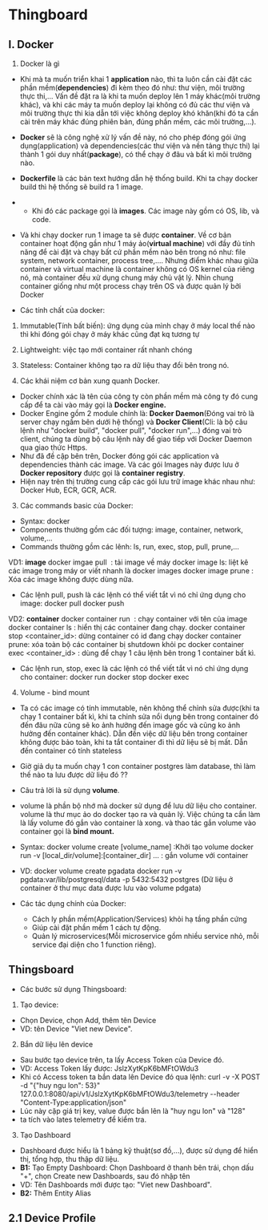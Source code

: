# Thingboard

## I. Docker

1. Docker là gì
- Khi mà ta muốn triển khai 1 **application** nào, thì ta luôn cần cài đặt các phần mềm(**dependencies**) đi kèm theo đó như: thư viện, môi trường thực thi,... Vấn đề đặt ra là khi ta muốn deploy lên 1 máy khác(môi trường khác), và khi các máy ta muốn deploy lại không có đủ các thư viện và môi trường thực thi kia dẫn tới việc không deploy khó khăn(khi đó ta cần cài trên máy khác đúng phiên bản, đúng phần mềm, các môi trường,...). 
- **Docker** sẽ là công nghệ xử lý vấn đề này, nó cho phép đóng gói ứng dụng(application) và dependencies(các thư viện và nền tảng thực thi) lại thành 1 gói duy nhất(**package**), có thể chạy ở đâu và bất kì môi trường nào. 
- **Dockerfile** là các bản text hướng dẫn hệ thống build. Khi ta chạy docker build thì hệ thống sẽ build ra 1 image.
- - Khi đó các package gọi là **images**. Các image này gồm có OS, lib, và code.
- Và khi chạy docker run 1 image ta sẽ được **container**. Về cơ bản container hoạt động gần như 1 máy ảo(**virtual machine**) với đầy đủ tính năng để cài đặt và chạy bất cứ phần mềm nào bên trong nó như: file system, network container, process tree,.... Nhưng điểm khác nhau giữa container và virtual machine là container không có OS kernel của riêng nó, mà container đều xử dụng chung máy chủ vật lý. Nhìn chung container giống như một process chạy trên OS và được quản lý bởi Docker 

- Các tính chất của docker:
1. Immutable(Tính bất biến): ứng dụng của mình chạy ở máy local thế nào thì khi đóng gói chạy ở máy khác cũng đạt kq tương tự
2. Lightweight: việc tạo mới container rất nhanh chóng
3. Stateless: Container không tạo ra dữ liệu thay đổi bên trong nó.

4. Các khái niệm cơ bản xung quanh Docker.
- Docker chính xác là tên của công ty còn phần mềm mà công ty đó cung cấp để ta cài vào máy gọi là **Docker engine.**
- Docker Engine gồm 2 module chính là: **Docker Daemon**(Đóng vai trò là server chạy ngầm bên dưới hệ thống) và **Docker Client**(Cli: là bộ câu lệnh như "docker build", "docker pull", "docker run",...) đóng vai trò client, chúng ta dùng bộ câu lệnh này để giao tiếp với Docker Daemon qua giao thức Https.
- Như đã đề cập bên trên, Docker đóng gói các application và dependencies thành các image. Và các gói Images này được lưu ở **Docker repository** được gọi là **container registry**.
- Hiện nay trên thị trường cung cấp các gói lưu trữ image khác nhau như: Docker Hub, ECR, GCR, ACR.

3. Các commands basic của Docker:
- Syntax: docker <component> <command>
- Components thường gồm các đối tượng: image, container, network, volume,...
- Commands thường gồm các lênh: ls, run, exec, stop, pull, prune,...

VD1: **image**
  docker imgae pull <image> : tải image về máy
  docker image ls: liệt kê các image trong máy or viết nhanh là docker images
  docker image prune : Xóa các image không được dùng nữa.
  - Các lệnh pull, push là các lệnh có thể viết tắt vì nó chỉ ứng dụng cho image:
  docker pull
  docker push

VD2: **container**
  docker container run <image> : chạy container với tên của image
  docker container ls : hiển thị các container đang chạy.
  docker container stop <container_id>: dừng container có id đang chạy
  docker container prune: xóa toàn bộ các container bị shutdown khỏi pc
  docker container exec <container_id> <command>: dùng để chạy 1 câu lệnh bên trong 1 container bất kì.
  - Các lệnh run, stop, exec là các lệnh có thể viết tắt vì nó chỉ ứng dụng cho container:
  docker run
  docker stop
  docker exec

4. Volume - bind mount
- Ta có các image có tính immutable, nên không thể chỉnh sửa được(khi ta chạy 1 container bất kì, khi ta chỉnh sửa nổi dụng bên trong container đó đến đâu nữa cũng sẽ ko ảnh hưởng đến image gốc và cũng ko ảnh hưởng đến container khác). Dẫn đến việc dữ liệu bên trong container không được bảo toàn, khi ta tắt container đi thì dữ liệu sẽ bị mất. Dẫn đến container có tính stateless
- Giờ giả dụ ta muốn chạy 1 con container postgres làm database, thì làm thế nào ta lưu được dữ liệu đó ??
- Câu trả lời là sử dụng **volume**.
- volume là phần bộ nhớ mà docker sử dụng để lưu dữ liệu cho container. volume là thư mục ảo do docker tạo ra và quản lý. Việc chúng ta cần làm là lấy volume đó gắn vào container là xong. và thao tác gắn volume vào container gọi là **bind mount.** 
- Syntax: 
  docker volume create [volume_name]  :Khởi tạo volume
  docker run -v [local_dir/volume]:[container_dir] ... : gắn volume với container
- VD:
  docker volume create pgadata
  docker run -v pgdata:var/lib/postgresql/data -p 5432:5432 postgres (Dữ liệu ở container ở thư mục data được lưu vào volume pdgata)

- Các tác dụng chính của Docker:
  - Cách ly phần mềm(Application/Services) khỏi hạ tầng phần cứng
  - Giúp cài đặt phần mềm 1 cách tự động.
  - Quản lý microservices(Mỗi microservice gồm nhiều service nhỏ, mỗi service đại diện cho 1 function riêng).

## Thingsboard
- Các bước sử dụng Thingsboard:
1. Tạo device:
- Chọn Device, chọn Add, thêm tên Device 
- VD: tên Device "Viet new Device".

2. Bắn dữ liệu lên device
- Sau bước tạo device trên, ta lấy Access Token của Device đó.
- VD: Access Token lấy được: JslzXytKpK6bMFtOWdu3
- Khi có Access token ta bắn data lên Device đó qua lệnh:
 curl -v -X POST -d "{\"huy ngu lon\": 53}" 127.0.0.1:8080/api/v1/JslzXytKpK6bMFtOWdu3/telemetry --header "Content-Type:application/json"
- Lúc này cặp giá trị key, value được bắn lên là "huy ngu lon" và "128"
- ta tích vào lates telemetry để kiểm tra.

3. Tạo Dashboard
- Dashboard được hiểu là 1 bảng kỹ thuật(sơ đồ,...), được sử dụng để hiển thị, tổng hợp, thu thập dữ liệu.
- **B1:** Tạo Empty Dashboard: Chọn Dashboard ở thanh bên trái, chọn dấu "+", chọn Create new Dashboards, sau đó nhập tên
- VD: Tên Dashboards mới được tạo: "Viet new Dashboard".
- **B2:** Thêm Entity Alias 



## 2.1 Device Profile
